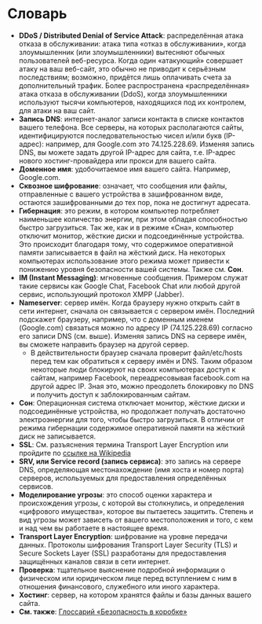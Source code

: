 # Словарь

- **DDoS / Distributed Denial of Service Attack**: распределённая атака отказа в обслуживании: атака типа «отказ в обслуживании», когда злоумышленник (или злоумышленники) вытесняют обычных пользователей веб-ресурса. Когда один «атакующий» совершает атаку на ваш веб-сайт, это обычно не приводит к серьёзным последствиям; возможно, придётся лишь оплачивать счета за дополнительный трафик. Более распространена «распределённая» атака отказа в обслуживании (DdoS), когда злоумышленники используют тысячи компьютеров, находящихся под их контролем, для атаки на ваш сайт.
- **Запись DNS**: интернет-аналог записи контакта в списке контактов вашего телефона. Все серверы, на которых располагаются сайты, идентифицируются последовательностью чисел и/или букв (IP-адрес): например, для Google.com это 74.125.228.69. Изменяя запись DNS, вы можете задать другой IP-адрес для сайта, т.е. IP-адрес нового хостинг-провайдера или прокси для вашего сайта.
- **Доменное имя**: удобочитаемое имя вашего сайта. Например, Google.com.
- **Сквозное шифрование**: означает, что сообщения или файлы, отправленные с вашего устройства в зашифрованном виде, остаются зашифрованными до тех пор, пока не достигнут адресата.
- **Гибернация**: это режим, в котором компьютер потребляет наименьшее количество энергии, при этом обладая способностью быстро загрузиться. Так же, как и в режиме «Сна», компьютер отключит монитор, жёсткие диски и подсоединённые устройства. Это происходит благодаря тому, что содержимое оперативной памяти записывается в файл на жёсткий диск. На некоторых компьютерах использование этого режима может привести к понижению уровня безопасности вашей системы. Также см. **Сон**.
- **IM (Instant Messaging)**: мгновенные сообщения. Примером служат такие сервисы как Google Chat, Facebook Chat или любой другой сервис, использующий протокол XMPP (Jabber).
- **Nameserver**: сервер имён. Когда браузеру нужно открыть сайт в сети интернет, сначала он связывается с сервером имён. Последний подскажет браузеру, например, что с доменным именем (Google.com) связаться можно по адресу IP (74.125.228.69) согласно его записи DNS (см. выше). Изменяя запись DNS на сервере имён, вы сможете направить браузер на другой сервер.
    - В действительности браузер сначала проверит файл/etc/hosts перед тем как обратиться к серверу имён и DNS. Таким образом некоторые люди  блокируют на своих компьютерах доступ к сайтам, например Facebook, переадресовывая facebook.com на другой адрес IP. Зная это, можно преодолеть блокировку по DNS и получить доступ к заблокированным сайтам.
- **Сон**: Операционная система отключает монитор, жёсткие диски и подсоединённые устройства, но продолжает получать достаточно электроэнергии для того, чтобы быстро загрузиться. В отличии от режима гибернации содержимое оперативной памяти на жёсткий диск не записывается.
- **SSL**:  См. разъяснения термина Transport Layer Encryption или пройдите по [ссылке на Wikipedia](https://ru.wikipedia.org/wiki/TLS)
- **SRV, или Service record (запись сервиса)**: это запись на сервере DNS, определяющая местонахождение (имя хоста и номер порта) серверов, используемых для предоставления определённых сервисов.
- **Моделирование угрозы**: это способ оценки характера и происхождения  угрозы, с которой вы столкнулись, и определения «цифрового имущества», которое вы пытаетесь защитить. Степень и вид угрозы может зависеть от вашего местоположения и того, с кем и над чем вы работаете в настоящее время.
- **Transport Layer Encryption**: шифрование на уровне передачи данных. Протоколы шифрования Transport Layer Security (TLS) и Secure Sockets Layer (SSL) разработаны для предоставления защищённых каналов связи в сети интернет.
- **Проверка**: тщательное выяснение подробной информации о физическом или юридическом лице перед вступлением с ним в отношения финансового, служебного или иного характера.
- **Хостинг**: сервер, на котором хранятся файлы и базы данных вашего сайта.
- **См. также**: [Глоссарий «Безопасность в коробке»](https://securityinabox.org/ru/glossary)
